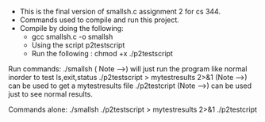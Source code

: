 - This is the final version of smallsh.c assignment 2 for cs 344.
- Commands used to compile and run this project.
- Compile by doing the following:
  - gcc smallsh.c -o smallsh
  - Using the script p2testscript
  - Run the following : chmod +x ./p2testscript

Run commands:
./smallsh ( Note -->) will just run the program like normal inorder to test ls,exit,status
./p2testscript > mytestresults 2>&1 (Note -->) can be used to get a mytestresults file
./p2testcript (Note -->) can be used just to see normal results.

Commands alone:
./smallsh
./p2testscript > mytestresults 2>&1
./p2testcript
